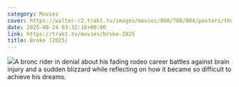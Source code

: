 ```yaml
---
category: Movies
cover: https://walter-r2.trakt.tv/images/movies/000/708/004/posters/thumb/a1b648da81.jpg.webp
date: 2025-08-24 03:32:18+00:00
link: https://trakt.tv/movies/broke-2025
title: Broke (2025)
---
```


![](https://walter-r2.trakt.tv/images/movies/000/708/004/fanarts/thumb/c258528804.jpg)A bronc rider in denial about his fading rodeo career battles against brain injury and a sudden blizzard while reflecting on how it became so difficult to achieve his dreams.
